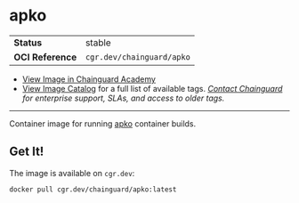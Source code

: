 <!--monopod:start-->
# apko
| | |
| - | - |
| **Status** | stable |
| **OCI Reference** | `cgr.dev/chainguard/apko` |


* [View Image in Chainguard Academy](https://edu.chainguard.dev/chainguard/chainguard-images/reference/apko/overview/)
* [View Image Catalog](https://console.enforce.dev/images/catalog) for a full list of available tags.
*[Contact Chainguard](https://www.chainguard.dev/chainguard-images) for enterprise support, SLAs, and access to older tags.*

---
<!--monopod:end-->

Container image for running [apko](https://github.com/chainguard-dev/apko) container builds.

## Get It!

The image is available on `cgr.dev`:

```
docker pull cgr.dev/chainguard/apko:latest
```

